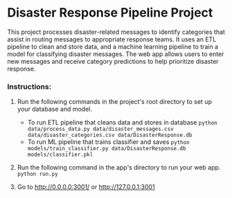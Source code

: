# Disaster Response Pipeline Project
This project processes disaster-related messages to identify categories that assist in routing messages to appropriate response teams. It uses an ETL pipeline to clean and store data, and a machine learning pipeline to train a model for classifying disaster messages. The web app allows users to enter new messages and receive category predictions to help prioritize disaster response.
### Instructions:
1. Run the following commands in the project's root directory to set up your database and model.

    - To run ETL pipeline that cleans data and stores in database
        `python data/process_data.py data/disaster_messages.csv data/disaster_categories.csv data/DisasterResponse.db`
    - To run ML pipeline that trains classifier and saves
        `python models/train_classifier.py data/DisasterResponse.db models/classifier.pkl`

2. Run the following command in the app's directory to run your web app.
    `python run.py`

3. Go to http://0.0.0.0:3001/ or http://127.0.0.1:3001


